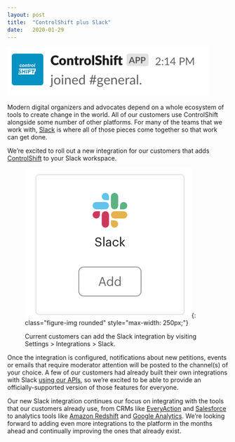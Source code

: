 ```yaml
---
layout:	post
title:	"ControlShift plus Slack"
date:	2020-01-29
---
```


![](/img/1*bSy-nCwAcQnKZKVG_x4mIg.png)
  
Modern digital organizers and advocates depend on a whole ecosystem of tools to create change in the world. All of our customers use ControlShift alongside some number of other platforms. For many of the teams that we work with, [Slack](https://www.slack.com/) is where all of those pieces come together so that work can get done.

We’re excited to roll out a new integration for our customers that adds [ControlShift](https://www.controlshiftlabs.com/) to your Slack workspace.

<figure markdown="1">

![](/img/1*450I1rm-F_eUPuhKzCwHvA.png){: class="figure-img rounded" style="max-width: 250px;"}
<figcaption class="figure-caption">
Current customers can add the Slack integration by visiting Settings > Integrations > Slack.
</figcaption>
</figure>


Once the integration is configured, notifications about new petitions, events or emails that require moderator attention will be posted to the channel(s) of your choice. A few of our customers had already built their own integrations with Slack [using our APIs](https://developers.controlshiftlabs.com/), so we’re excited to be able to provide an officially-supported version of those features for everyone.

Our new Slack integration continues our focus on integrating with the tools that our customers already use, from CRMs like [EveryAction](https://www.everyaction.com) and [Salesforce](https://www.salesforce.com/) to analytics tools like [Amazon Redshift](https://developers.controlshiftlabs.com/#controlshift-to-redshift-pipeline) and [Google Analytics](https://analytics.google.com/). We’re looking forward to adding even more integrations to the platform in the months ahead and continually improving the ones that already exist.

